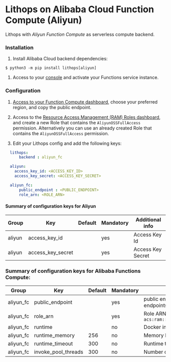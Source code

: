 # Lithops on Alibaba Cloud Function Compute (Aliyun)

Lithops with *Aliyun Function Compute* as serverless compute backend.

### Installation

1. Install Alibaba Cloud backend dependencies:

```
$ python3 -m pip install lithops[aliyun]
```

1. Access to your [console](https://homenew-intl.console.aliyun.com/) and activate your Functions service instance.

### Configuration

1. [Access to your Function Compute dashboard](https://fc.console.aliyun.com/fc/overview), choose your preferred region, and copy the public endpoint.

2. Access to the [Resource Access Management (RAM) Roles dashboard](https://ram.console.aliyun.com/roles/), and create a new Role that contains the `AliyunOSSFullAccess` permission. Alternatively you can use an already created Role that contains the `AliyunOSSFullAccess` permission.

3. Edit your Lithops config and add the following keys:

```yaml
  lithops:
      backend : aliyun_fc

  aliyun:
    access_key_id: <ACCESS_KEY_ID>
    access_key_secret: <ACCESS_KEY_SECRET>

  aliyun_fc:
      public_endpoint : <PUBLIC_ENDPOINT>
      role_arn: <ROLE_ARN>
```

#### Summary of configuration keys for Aliyun

|Group|Key|Default|Mandatory|Additional info|
|---|---|---|---|---|
|aliyun | access_key_id | |yes |  Access Key Id |
|aliyun | access_key_secret | |yes | Access Key Secret |

    
### Summary of configuration keys for Alibaba Functions Compute:

|Group|Key|Default|Mandatory|Additional info|
|---|---|---|---|---|
|aliyun_fc | public_endpoint | |yes | public endpoint (URL) to the service. OSS and FC endpoints are different. |
|aliyun_fc | role_arn | |yes | Role ARN. For example: `acs:ram::5244532493961771:role/aliyunfclogexecutionrole` |
|aliyun_fc | runtime |  |no | Docker image name.|
|aliyun_fc | runtime_memory | 256 |no | Memory limit in MB. Default 256MB |
|aliyun_fc | runtime_timeout | 300 |no | Runtime timeout in seconds. Default 5 minutes |
|aliyun_fc | invoke_pool_threads | 300 |no | Number of concurrent threads used for invocation |
